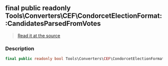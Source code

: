 ## final public readonly Tools\Converters\CEF\CondorcetElectionFormat::CandidatesParsedFromVotes

> [Read it at the source](https://github.com/julien-boudry/Condorcet/blob/master/src/Tools/Converters/CEF/CondorcetElectionFormat.php#L18)

### Description    

```php
final public readonly bool Tools\Converters\CEF\CondorcetElectionFormat->CandidatesParsedFromVotes 
```


    